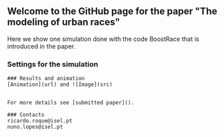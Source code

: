 ## Welcome to the GitHub page for the paper "The modeling of urban races"

Here we show one simulation done with the code BoostRace that is introduced in the paper.

### Settings for the simulation

```
### Results and animation
[Animation](url) and ![Image](src)


For more details see [submitted paper]().

### Contacts
ricardo.roque@isel.pt
nuno.lopes@isel.pt
